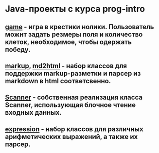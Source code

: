 # Java-проекты с курса prog-intro

## [game](game) - игра в крестики нолики. Пользователь можнт задать резмеры поля и количество клеток, необходимое, чтобы одержать победу.

## [markup](markup), [md2html](md2html) - набор классов для поддержки markup-разметки и парсер из markdown в html соответсвенно.

## [Scanner](Scanner.java) - собственная реализация класса Scanner, использующая блочное чтение входных данных.

## [expression](expression) - набор классов для различных арифметических выражений, а также их парсер.

